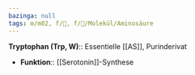 ```yaml
---
bazinga: null
tags: m/m02, f/🧪, f/🧪/Molekül/Aminosäure
---
```

**Tryptophan (Trp, W)**:: Essentielle [[AS]], Purinderivat
- **Funktion**:: [[Serotonin]]-Synthese
